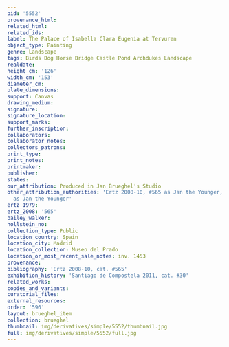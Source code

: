 ```yaml
---
pid: '5552'
provenance_html: 
related_html: 
related_ids: 
label: The Palace of Isabella Clara Eugenia at Tervuren
object_type: Painting
genre: Landscape
tags: Birds Dog Horse Bridge Castle Pond Archdukes Landscape
realdate: 
height_cm: '126'
width_cm: '153'
diameter_cm: 
plate_dimensions: 
support: Canvas
drawing_medium: 
signature: 
signature_location: 
support_marks: 
further_inscription: 
collaborators: 
collaborator_notes: 
collectors_patrons: 
print_type: 
print_notes: 
printmaker: 
publisher: 
states: 
our_attribution: Produced in Jan Brueghel's Studio
other_attribution_authorities: 'Ertz 2008-10, #565 as Jan the Younger, Honig Database
  as Jan the Younger'
ertz_1979: 
ertz_2008: '565'
bailey_walker: 
hollstein_no: 
collection_type: Public
location_country: Spain
location_city: Madrid
location_collection: Museo del Prado
location_or_most_recent_sale_notes: inv. 1453
provenance: 
bibliography: 'Ertz 2008-10, cat. #565'
exhibition_history: 'Santiago de Compostela 2011, cat. #30'
related_works: 
copies_and_variants: 
curatorial_files: 
external_resources: 
order: '596'
layout: brueghel_item
collection: brueghel
thumbnail: img/derivatives/simple/5552/thumbnail.jpg
full: img/derivatives/simple/5552/full.jpg
---
```

